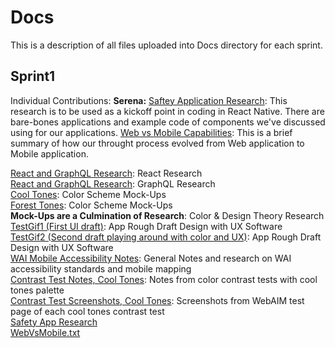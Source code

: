 # Docs
This is a description of all files uploaded into Docs directory for each sprint. 

## Sprint1
Individual Contributions: 
**Serena:**
[Saftey Application Research](Sprint1/sprint1_safetyappresearch.pdf): This research is to be used as a kickoff point in coding in React Native. There are bare-bones applications and example code of components we've discussed using for our applications. 
[Web vs Mobile Capabilities](Sprint1/WebVsMobile.txt): This is a brief summary of how our throught process evolved from Web application to Mobile application.

<a href="Sprint1/React_JS_GraphQL_Research.pdf" target="_blank">React and GraphQL Research</a>: React Research<br>
<a href="Sprint1/React_JS_GraphQL_Research.pdf" target="_blank">React and GraphQL Research</a>: GraphQL Research<br>
<a href="Sprint1/OOTW_Cool_Tones.jpg" target="_blank">Cool Tones</a>: Color Scheme Mock-Ups<br>
<a href="Sprint1/OOTW_Forest_Tones.jpg" target="_blank">Forest Tones</a>: Color Scheme Mock-Ups<br>
**Mock-Ups are a Culmination of Research**: Color & Design Theory Research<br>
<a href="Sprint1/TestGif1.gif" target="_blank">TestGif1 (First UI draft)</a>: App Rough Draft Design with UX Software<br>
<a href="Sprint1/TestGif2.gif" target="_blank">TestGif2 (Second draft playing around with color and UX)</a>: App Rough Draft Design with UX Software<br>
<a href="Sprint1/WAI mobile accessibility: Sprint 1 doc pdf.pdf" target="_blank">WAI Mobile Accessibility Notes</a>: General Notes and research on WAI accessibility standards and mobile mapping<br>
<a href="Sprint1/Color Contrast Check test notes 3.3 pdf.pdf" target="_blank">Contrast Test Notes, Cool Tones</a>: Notes from color contrast tests with cool tones palette<br>
<a href="Sprint1/Contrast Tests Screenshots.zip" target="_blank">Contrast Test Screenshots, Cool Tones</a>: Screenshots from WebAIM test page of each cool tones contrast test<br>
<a href="Sprint1/sprint1_safetyappresearch.pdf" target="_blank">Safety App Research<br>
<a href="Sprint1/WebVsMobile.txt" target="_blank">WebVsMobile.txt<br>
  
